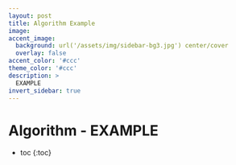 ```yaml
---
layout: post
title: Algorithm Example
image:
accent_image: 
  background: url('/assets/img/sidebar-bg3.jpg') center/cover
  overlay: false
accent_color: '#ccc'
theme_color: '#ccc'
description: >
  EXAMPLE
invert_sidebar: true
---
```


# Algorithm - EXAMPLE

* toc
{:toc}

